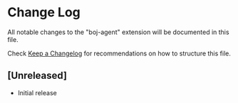 # Change Log

All notable changes to the "boj-agent" extension will be documented in this file.

Check [Keep a Changelog](http://keepachangelog.com/) for recommendations on how to structure this file.

## [Unreleased]

- Initial release